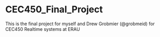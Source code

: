 # CEC450_Final_Project
This is the final project for myself and Drew Grobmier (@grobmeid) for CEC450 Realtime systems at ERAU
